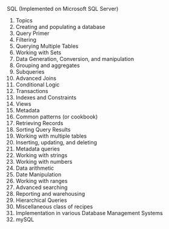SQL (Implemented on Microsoft SQL Server)

1. Topics
  1. Creating and populating a database
  1. Query Primer
  1. Filtering
  1. Querying Multiple Tables
  1. Working with Sets
  1. Data Generation, Conversion, and manipulation
  1. Grouping and aggregates
  1. Subqueries
  1. Advanced Joins
  1. Conditional Logic
  1. Transactions
  1. Indexes and Constraints
  1. Views
  1. Metadata
1. Common patterns (or cookbook)
  1. Retrieving Records 
  1. Sorting Query Results
  1. Working with multiple tables
  1. Inserting, updating, and deleting
  1. Metadata queries
  1. Working with strings
  1. Working with numbers
  1. Data arithmetic
  1. Date Manipulation
  1. Working with ranges
  1. Advanced searching
  1. Reporting and warehousing
  1. Hierarchical Queries
  1. Miscellaneous class of recipes
1. Implementation in various Database Management Systems
  1. mySQL
